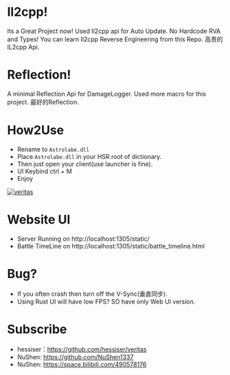 # Il2cpp!
Its a Great Project now!
Used Il2cpp api for Auto Update.
No Hardcode RVA and Types!
You can learn Il2cpp Reverse Engineering from this Repo.
高贵的IL2cpp Api.

# Reflection!
A minimal Reflection Api for DamageLogger.
Used more macro for this project.
最好的Reflection.

# How2Use
- Rename to ``Astrolabe.dll``
- Place ``Astrolabe.dll`` in your HSR root of dictionary.
- Then just open your client(use launcher is fine).
- UI Keybind ctrl + M
- Enjoy

[![veritas](https://img.shields.io/badge/veritas-Discord-%235865F2.svg)](https://discord.gg/Y9kSnPk95H)

# Website UI
- Server Running on http://localhost:1305/static/
- Battle TimeLine on http://localhost:1305/static/battle_timeline.html

# Bug?
- If you often crash then turn off the V-Sync(垂直同步). 
- Using Rust UI will have low FPS? SO have only Web UI version.

# Subscribe
- hessiser：https://github.com/hessiser/veritas
- NuShen: https://github.com/NuShen1337
- NuShen: https://space.bilibili.com/490578176
